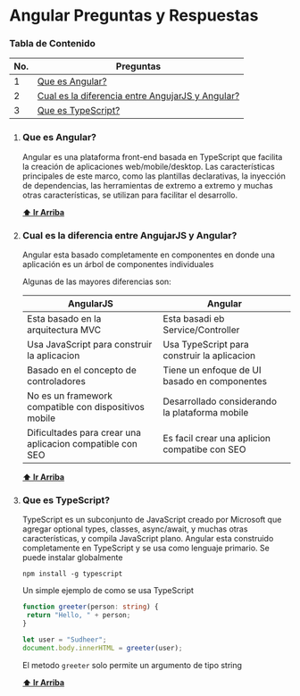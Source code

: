 # Angular Preguntas y Respuestas

### Tabla de Contenido

| No. | Preguntas                                                                                            |
| --- | ---------------------------------------------------------------------------------------------------- |
| 1   | [Que es Angular?](#que-es-angular)                                                                   |
| 2   | [Cual es la diferencia entre AngujarJS y Angular?](#cual-es-la-diferencia-entre-angujarjs-y-angular) |
| 3   | [Que es TypeScript?](#que-es-typescript) |

1. ### Que es Angular?

   Angular es una plataforma front-end basada en TypeScript que facilita la creación de aplicaciones web/mobile/desktop. Las características principales de este marco, como las plantillas declarativas, la inyección de dependencias, las herramientas de extremo a extremo y muchas otras características, se utilizan para facilitar el desarrollo.

   **[⬆ Ir Arriba](#tabla-de-contenido)**

2. ### Cual es la diferencia entre AngujarJS y Angular?

   Angular esta basado completamente en componentes en donde una aplicación es un árbol de componentes individuales

   Algunas de las mayores diferencias son:

   | AngularJS                                                 | Angular                                        |
   | --------------------------------------------------------- | ---------------------------------------------- |
   | Esta basado en la arquitectura MVC                        | Esta basadi eb Service/Controller              |
   | Usa JavaScript para construir la aplicacion               | Usa TypeScript para construir la aplicacion    |
   | Basado en el concepto de controladores                    | Tiene un enfoque de UI basado en componentes   |
   | No es un framework compatible con dispositivos mobile     | Desarrollado considerando la plataforma mobile |
   | Dificultades para crear una aplicacion compatible con SEO | Es facil crear una aplicion compatibe con SEO  |

   **[⬆ Ir Arriba](#tabla-de-contenido)**

3. ### Que es TypeScript?

   TypeScript es un subconjunto de JavaScript creado por Microsoft que agregar optional types, classes, async/await, y muchas otras características, y compila JavaScript plano. Angular esta construido completamente en TypeScript y se usa como lenguaje primario. Se puede instalar globalmente

   ```shell
   npm install -g typescript
   ```

   Un simple ejemplo de como se usa TypeScript

   ```ts
   function greeter(person: string) {
   	return "Hello, " + person;
   }

   let user = "Sudheer";
   document.body.innerHTML = greeter(user);
   ```

   El metodo `greeter` solo permite un argumento de tipo string

   **[⬆ Ir Arriba](#tabla-de-contenido)**
